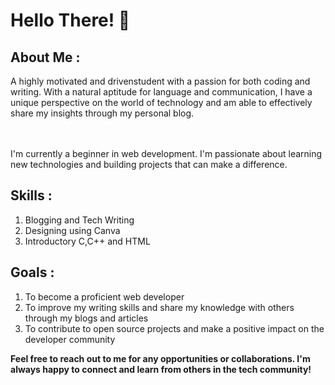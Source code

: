 # Hello There! 👋

## About Me :
A highly motivated and drivenstudent with a passion for both coding and writing. With a natural aptitude for language and communication, I have a unique perspective on the world of technology and am able to effectively share my insights through my personal blog. 

<br><br>
I'm currently a beginner in web development. I'm passionate about learning new technologies and building projects that can make a difference.

## Skills :
1. Blogging and Tech Writing
2. Designing using Canva
3. Introductory C,C++ and HTML

## Goals :
1. To become a proficient web developer
2. To improve my writing skills and share my knowledge with others through my blogs and articles
3. To contribute to open source projects and make a positive impact on the developer community



**Feel free to reach out to me for any opportunities or collaborations. I'm always happy to connect and learn from others in the tech community!**





